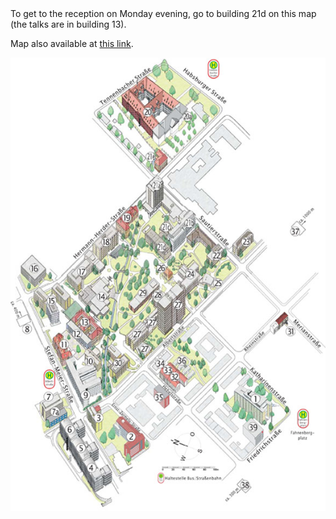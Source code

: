 <html> 
  
<body>
To get to the reception on Monday evening, go to building 21d on this map (the talks are in building 13).

Map also available at <a href="https://uni-freiburg.de/universitaet/universitaet-im-ueberblick/kontakt-und-wegweiser/lageplaene/institutsviertel/">this link</a>.

  <center> 
     <p>
       <img align="center" width="800" src="institutsviertelnord-580-070119-2.jpg" >
     </p>
  </center>

</body>

</html>

